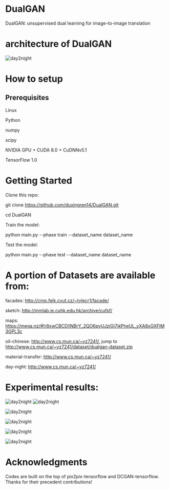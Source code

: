 
 # DualGAN
DualGAN: unsupervised dual learning for image-to-image translation

# architecture of DualGAN

![day2night](https://github.com/duxingren14/DualGAN/blob/master/0.png)



# How to setup

## Prerequisites

Linux

Python 

numpy

scipy

NVIDIA GPU + CUDA 8.0 + CuDNNv5.1

TensorFlow 1.0



# Getting Started

Clone this repo:

git clone https://github.com/duxingren14/DualGAN.git

cd DualGAN

Train the model:

python main.py --phase train --dataset_name dataset_name

Test the model:

python main.py --phase test --dataset_name dataset_name




# A portion of Datasets are available from:

facades: http://cmp.felk.cvut.cz/~tylecr1/facade/

sketch: http://mmlab.ie.cuhk.edu.hk/archive/cufsf/

maps: https://mega.nz/#!r8xwCBCD!lNBrY_2QO6pyUJziGj7ikPheUL_yXA8xGXFlM3GPL3c

oil-chinese:  http://www.cs.mun.ca/~yz7241/, jump to http://www.cs.mun.ca/~yz7241/dataset/dualgan-dataset.zip

material-transfer: http://www.cs.mun.ca/~yz7241/

day-night: http://www.cs.mun.ca/~yz7241/


# Experimental results:

![day2night](https://github.com/duxingren14/DualGAN/blob/master/1.PNG)
![day2night](https://github.com/duxingren14/DualGAN/blob/master/2.PNG)


![day2night](https://github.com/duxingren14/DualGAN/blob/master/4.PNG)

![day2night](https://github.com/duxingren14/DualGAN/blob/master/5.PNG)

![day2night](https://github.com/duxingren14/DualGAN/blob/master/3.PNG)

![day2night](https://github.com/duxingren14/DualGAN/blob/master/6.PNG)




# Acknowledgments

Codes are built on the top of pix2pix-tensorflow and DCGAN-tensorflow. Thanks for their precedent contributions!
